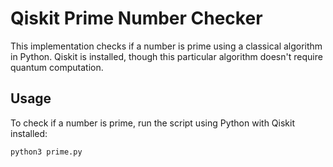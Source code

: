 # Qiskit Prime Number Checker

This implementation checks if a number is prime using a classical algorithm in Python. Qiskit is installed, though this particular algorithm doesn't require quantum computation.

## Usage

To check if a number is prime, run the script using Python with Qiskit installed:

```bash
python3 prime.py
